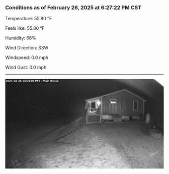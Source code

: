 ### Conditions as of February 26, 2025 at 6:27:22 PM CST 

Temperature: 55.80 &deg;F

Feels like: 55.80 &deg;F

Humidity: 66%

Wind Direction: SSW

Windspeed: 0.0 mph

Wind Gust: 0.0 mph

---

<img src="./images/latest.jpeg"/>

